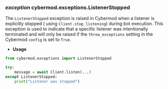 ### *exception* cybermod.exceptions.ListenerStopped

The `ListenerStopped` exception is raised in Cybermod when a listener is explicitly stopped (
using `Client.stop_listening`) during bot execution. This
exception is used to indicate that a specific listener was intentionally terminated and will only be raised if
the `throw_exceptions` setting in the Cybermod `config` is set to `True`.

* **Usage**

```python
from cybermod.exceptions import ListenerStopped

try:
    message = await Client.listen(...)
except ListenerStopped:
    print("Listener was stopped")
```